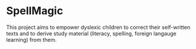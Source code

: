 # SpellMagic
This project aims to empower dyslexic children to correct their self-written texts and to derive study material (literacy, spelling, foreign langauge learning) from them.
